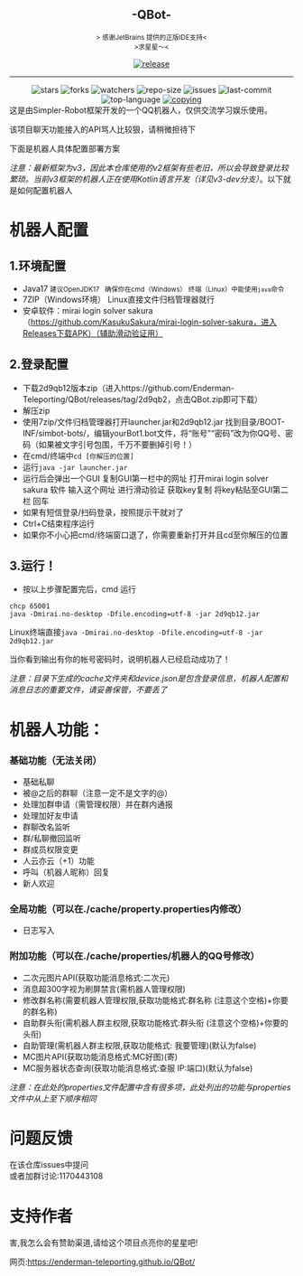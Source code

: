 <div align="center">
    <h2>-QBot-</h2>
</div>

<div align="center">
    <small>&gt; 感谢JetBrains 提供的正版IDE支持&lt;</small>
</div>




<div align="center">
    <small>&gt;求星星～&lt;</small> 



 <a href="https://github.com/ForteScarlet/simpler-robot/releases/latest"><img alt="release" src="https://img.shields.io/github/v/release/Enderman-Teleporting/qbot" /></a>

   <hr>
   <img alt="stars" src="https://img.shields.io/github/stars/Enderman-Teleporting/qbot" />
   <img alt="forks" src="https://img.shields.io/github/forks/Enderman-Teleporting/qbot" />
   <img alt="watchers" src="https://img.shields.io/github/watchers/Enderman-Teleporting/qbot" />
   <img alt="repo-size" src="https://img.shields.io/github/repo-size/Enderman-Teleporting/qbot" />

   <img alt="issues" src="https://img.shields.io/github/issues-closed/Enderman-Teleporting/QBot?color=green" />
   <img alt="last-commit" src="https://img.shields.io/github/last-commit/Enderman-Teleporting/qbot" />
   <img alt="top-language" src="https://img.shields.io/github/languages/top/Enderman-Teleporting/qbot" />
<a href="./COPYING"><img alt="copying" src="https://img.shields.io/github/license/Enderman-Teleporting/qbot" /></a>
</div>
这是由Simpler-Robot框架开发的一个QQ机器人，仅供交流学习娱乐使用。  

该项目聊天功能接入的API骂人比较狠，请稍微担待下

下面是机器人具体配置部署方案

*注意：最新框架为v3，因此本仓库使用的v2框架有些老旧，所以会导致登录比较繁琐。当前v3框架的机器人正在使用Kotlin语言开发（详见v3-dev分支）*。以下就是如何配置机器人

# 机器人配置

## 1.环境配置

* Java17 <small>建议OpenJDK17   确保你在cmd（Windows） 终端（Linux）中能使用`java`命令</small>
* 7ZIP（Windows环境） Linux直接文件归档管理器就行
* 安卓软件：mirai login solver sakura （https://github.com/KasukuSakura/mirai-login-solver-sakura，进入Releases下载APK）（辅助滑动验证用）

## 2.登录配置

* 下载2d9qb12版本zip（进入https://github.com/Enderman-Teleporting/QBot/releases/tag/2d9qb2，点击QBot.zip即可下载）
* 解压zip
* 使用7zip/文件归档管理器打开launcher.jar和2d9qb12.jar 找到目录/BOOT-INF/simbot-bots/，编辑yourBot1.bot文件，将“账号”“密码”改为你QQ号、密码（如果被文字引号包围，千万不要删掉引号！）
* 在cmd/终端中`cd [你解压的位置]`
* 运行`java -jar launcher.jar`
* 运行后会弹出一个GUI 复制GUI第一栏中的网址 打开mirai login solver sakura 软件 输入这个网址 进行滑动验证 获取key复制 将key粘贴至GUI第二栏 回车
* 如果有短信登录/扫码登录，按照提示干就对了
* Ctrl+C结束程序运行
* 如果你不小心把cmd/终端窗口退了，你需要重新打开并且cd至你解压的位置

## 3.运行！

* 按以上步骤配置完后，cmd 运行

```
chcp 65001
java -Dmirai.no-desktop -Dfile.encoding=utf-8 -jar 2d9qb12.jar
```

Linux终端直接`java -Dmirai.no-desktop -Dfile.encoding=utf-8 -jar 2d9qb12.jar`

当你看到输出有你的帐号密码时，说明机器人已经启动成功了！

*注意：目录下生成的cache文件夹和device.json是包含登录信息，机器人配置和消息日志的重要文件，请妥善保管，不要丢了*

# 机器人功能：

### 基础功能（无法关闭）

- 基础私聊
- 被@之后的群聊（注意一定不是文字的@）
- 处理加群申请（需管理权限）并在群内通报
- 处理加好友申请
- 群聊改名监听
- 群/私聊撤回监听
- 群成员权限变更
- 人云亦云（+1）功能
- 呼叫（机器人昵称）回复
- 新人欢迎

### 全局功能（可以在./cache/property.properties内修改）

- 日志写入

### 附加功能（可以在./cache/properties/机器人的QQ号修改）

- 二次元图片API(获取功能消息格式:二次元)  
 - 消息超300字视为刷屏禁言(需机器人管理权限)  
 - 修改群名称(需要机器人管理权限,获取功能格式:群名称 (注意这个空格)+你要的群名称)  
 - 自助群头衔(需机器人群主权限,获取功能格式:群头衔 (注意这个空格)+你要的头衔)  
 - 自助管理(需机器人群主权限,获取功能格式: 我要管理)(默认为false) 
 - MC图片API(获取功能消息格式:MC好图)(寄)  
 - MC服务器状态查询(获取功能消息格式:查服 IP:端口)(默认为false)

*注意：在此处的properties文件配置中含有很多项，此处列出的功能与properties文件中从上至下顺序相同*

# 问题反馈

在该仓库issues中提问  
或者加群讨论:1170443108 

# 支持作者

 害,我怎么会有赞助渠道,请给这个项目点亮你的星星吧!







网页:https://enderman-teleporting.github.io/QBot/
